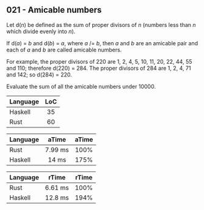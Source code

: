 021 - Amicable numbers
----------------------

Let d(*n*) be defined as the sum of proper divisors of *n* (numbers less than
*n* which divide evenly into *n*).

If d(*a*) = *b* and d(*b*) = *a*, where *a* /= *b*, then *a* and *b* are an
amicable pair and each of *a* and *b* are called amicable numbers.

For example, the proper divisors of 220 are 1, 2, 4, 5, 10, 11, 20, 22, 44, 55
and 110; therefore d(220) = 284. The proper divisors of 284 are 1, 2, 4, 71 and
142; so d(284) = 220.

Evaluate the sum of all the amicable numbers under 10000.

Language | LoC
--- | :---:
Haskell | 35
Rust | 60

Language | aTime | aTime
--- | :---: | :---:
Rust | 7.99 ms | 100%
Haskell |   14 ms | 175%

Language | rTime | rTime
--- | :---: | :---:
Rust | 6.61 ms | 100%
Haskell | 12.8 ms | 194%
